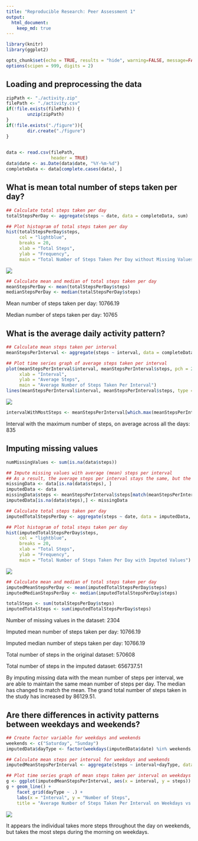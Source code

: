 ```yaml
---
title: "Reproducible Research: Peer Assessment 1"
output: 
  html_document:
    keep_md: true
---
```



```r
library(knitr)
library(ggplot2)

opts_chunk$set(echo = TRUE, results = "hide", warning=FALSE, message=FALSE, fig.path = "./figure/", fig.show = "asis", dev = "png")
options(scipen = 999, digits = 2)
```


## Loading and preprocessing the data

```r
zipPath <- "./activity.zip"
filePath <- "./activity.csv"
if(!file.exists(filePath)) {
        unzip(zipPath)
}
if(!file.exists("./figure")){
        dir.create("./figure")
}
        

data <- read.csv(filePath, 
                 header = TRUE)
data$date <- as.Date(data$date, "%Y-%m-%d")
completeData <- data[complete.cases(data), ]
```


## What is mean total number of steps taken per day?

```r
## Calculate total steps taken per day
totalStepsPerDay <- aggregate(steps ~ date, data = completeData, sum)

## Plot histogram of total steps taken per day
hist(totalStepsPerDay$steps,
     col = "lightblue",
     breaks = 20,
     xlab = "Total Steps",
     ylab = "Frequency",
     main = "Total Number of Steps Taken Per Day without Missing Values")
```

![](./figure/unnamed-chunk-1-1.png)<!-- -->

```r
## Calculate mean and median of total steps taken per day
meanStepsPerDay <- mean(totalStepsPerDay$steps)  
medianStepsPerDay <- median(totalStepsPerDay$steps)
```

Mean number of steps taken per day: 10766.19  

Median number of steps taken per day: 10765

## What is the average daily activity pattern?

```r
## Calculate mean steps taken per interval
meanStepsPerInterval <- aggregate(steps ~ interval, data = completeData, mean)

## Plot time series graph of average steps taken per interval
plot(meanStepsPerInterval$interval, meanStepsPerInterval$steps, pch = 20,
     xlab = "Interval",
     ylab = "Average Steps",
     main = "Average Number of Steps Taken Per Interval")
lines(meanStepsPerInterval$interval, meanStepsPerInterval$steps, type = "l")
```

![](./figure/unnamed-chunk-2-1.png)<!-- -->

```r
intervalWithMostSteps <- meanStepsPerInterval[which.max(meanStepsPerInterval$steps), 1]
```

Interval with the maximum number of steps, on average across all the days: 835

## Imputing missing values

```r
numMissingValues <- sum(is.na(data$steps))

## Impute missing values with average (mean) steps per interval
## As a result, the average steps per interval stays the same, but the total steps taken per day has increased
missingData <- data[is.na(data$steps), ]
imputedData <- data
missingData$steps <- meanStepsPerInterval$steps[match(meanStepsPerInterval$interval, missingData$interval)]
imputedData[is.na(data$steps),] <- missingData

## Calculate total steps taken per day
imputedTotalStepsPerDay <- aggregate(steps ~ date, data = imputedData, sum)

## Plot histogram of total steps taken per day
hist(imputedTotalStepsPerDay$steps,
     col = "lightblue",
     breaks = 20,
     xlab = "Total Steps",
     ylab = "Frequency",
     main = "Total Number of Steps Taken Per Day with Imputed Values")
```

![](./figure/unnamed-chunk-3-1.png)<!-- -->

```r
## Calculate mean and median of total steps taken per day
imputedMeanStepsPerDay <- mean(imputedTotalStepsPerDay$steps)  
imputedMedianStepsPerDay <- median(imputedTotalStepsPerDay$steps)

totalSteps <- sum(totalStepsPerDay$steps)
imputedTotalSteps <- sum(imputedTotalStepsPerDay$steps)
```

Number of missing values in the dataset: 2304

Imputed mean number of steps taken per day: 10766.19  

Imputed median number of steps taken per day: 10766.19

Total number of steps in the original dataset: 570608

Total number of steps in the imputed dataset: 656737.51

By imputing missing data with the mean number of steps per interval, we are able to maintain the same mean number of steps per day. The median has changed to match the mean. The grand total number of steps taken in the study has increased by 86129.51.

## Are there differences in activity patterns between weekdays and weekends?


```r
## Create factor variable for weekdays and weekends
weekends <- c("Saturday", "Sunday")
imputedData$dayType <- factor(weekdays(imputedData$date) %in% weekends, levels = c(TRUE, FALSE), labels=c("weekend", "weekday"))

## Calculate mean steps per interval for weekdays and weekends
imputedMeanStepsPerInterval <- aggregate(steps ~ interval+dayType, data = imputedData, mean)

## Plot time series graph of mean steps taken per interval on weekdays vs weekends
g <- ggplot(imputedMeanStepsPerInterval, aes(x = interval, y = steps))
g + geom_line() + 
    facet_grid(dayType ~ .) + 
    labs(x = "Interval", y = "Number of Steps", 
    title = "Average Number of Steps Taken Per Interval on Weekdays vs Weekends")
```

![](./figure/unnamed-chunk-4-1.png)<!-- -->

It appears the individual takes more steps throughout the day on weekends, but takes the most steps during the morning on weekdays.






